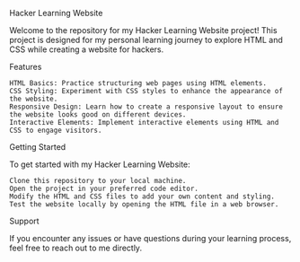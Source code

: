 Hacker Learning Website

Welcome to the repository for my Hacker Learning Website project! This project is designed for my personal learning journey to explore HTML and CSS while creating a website for hackers.

Features

    HTML Basics: Practice structuring web pages using HTML elements.
    CSS Styling: Experiment with CSS styles to enhance the appearance of the website.
    Responsive Design: Learn how to create a responsive layout to ensure the website looks good on different devices.
    Interactive Elements: Implement interactive elements using HTML and CSS to engage visitors.

Getting Started

To get started with my Hacker Learning Website:

    Clone this repository to your local machine.
    Open the project in your preferred code editor.
    Modify the HTML and CSS files to add your own content and styling.
    Test the website locally by opening the HTML file in a web browser.

Support

If you encounter any issues or have questions during your learning process, feel free to reach out to me directly.
